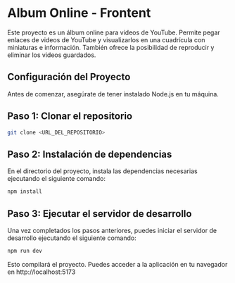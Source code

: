 # Album Online - Frontent

Este proyecto es un álbum online para videos de YouTube. Permite pegar enlaces de videos de YouTube y visualizarlos en una cuadrícula con miniaturas e información. También ofrece la posibilidad de reproducir y eliminar los videos guardados.

## Configuración del Proyecto

Antes de comenzar, asegúrate de tener instalado Node.js en tu máquina.

## Paso 1: Clonar el repositorio

```bash
git clone <URL_DEL_REPOSITORIO>
```

## Paso 2: Instalación de dependencias
En el directorio del proyecto, instala las dependencias necesarias ejecutando el siguiente comando:

```bash
npm install
```

## Paso 3: Ejecutar el servidor de desarrollo
Una vez completados los pasos anteriores, puedes iniciar el servidor de desarrollo ejecutando el siguiente comando:

```bash
npm run dev
```

Esto compilará el proyecto. Puedes acceder a la aplicación en tu navegador en http://localhost:5173
